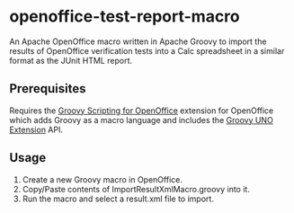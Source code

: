 # openoffice-test-report-macro
An Apache OpenOffice macro written in Apache Groovy to import the results of OpenOffice verification tests into a Calc spreadsheet in a similar format as the JUnit HTML report.

## Prerequisites
Requires the [Groovy Scripting for OpenOffice](https://github.com/cbmarcum/openoffice-groovy) extension for OpenOffice which adds Groovy
 as a macro language and includes the [Groovy UNO Extension](https://github.com/cbmarcum/guno-extension) API.

## Usage
1. Create a new Groovy macro in OpenOffice.
2. Copy/Paste contents of ImportResultXmlMacro.groovy into it.
3. Run the macro and select a result.xml file to import.
